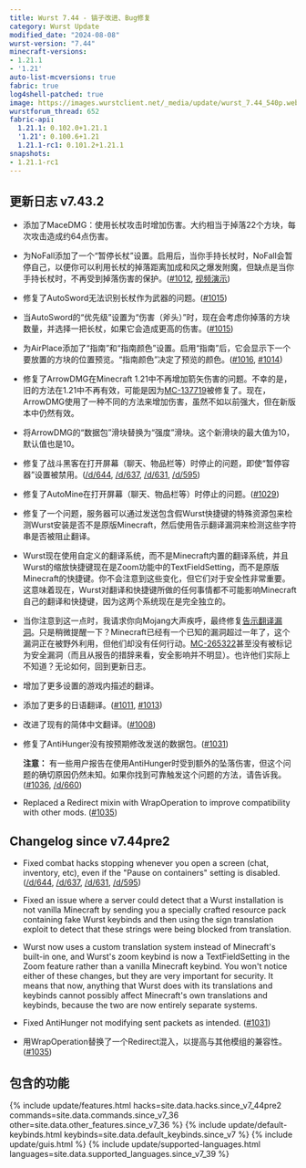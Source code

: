 ```yaml
---
title: Wurst 7.44 - 镐子改进、Bug修复
category: Wurst Update
modified_date: "2024-08-08"
wurst-version: "7.44"
minecraft-versions:
- 1.21.1
- '1.21'
auto-list-mcversions: true
fabric: true
log4shell-patched: true
image: https://images.wurstclient.net/_media/update/wurst_7.44_540p.webp
wurstforum_thread: 652
fabric-api:
  1.21.1: 0.102.0+1.21.1
  '1.21': 0.100.6+1.21
  1.21.1-rc1: 0.101.2+1.21.1
snapshots:
- 1.21.1-rc1
---
```

## 更新日志 v7.43.2

- 添加了MaceDMG：使用长杖攻击时增加伤害。大约相当于掉落22个方块，每次攻击造成约64点伤害。

- 为NoFall添加了一个“暂停长杖”设置。启用后，当你手持长杖时，NoFall会暂停自己，以便你可以利用长杖的掉落距离加成和风之爆发附魔，但缺点是当你手持长杖时，不再受到掉落伤害的保护。([#1012](https://github.com/Wurst-Imperium/Wurst7/issues/1012), [视频演示](https://youtu.be/SoEpumdz4qw))

- 修复了AutoSword无法识别长杖作为武器的问题。([#1015](https://github.com/Wurst-Imperium/Wurst7/pull/1015))

- 当AutoSword的“优先级”设置为“伤害（斧头）”时，现在会考虑你掉落的方块数量，并选择一把长杖，如果它会造成更高的伤害。([#1015](https://github.com/Wurst-Imperium/Wurst7/pull/1015))

- 为AirPlace添加了“指南”和“指南颜色”设置。启用“指南”后，它会显示下一个要放置的方块的位置预览。“指南颜色”决定了预览的颜色。([#1016](https://github.com/Wurst-Imperium/Wurst7/pull/1016), [#1014](https://github.com/Wurst-Imperium/Wurst7/issues/1014))

- 修复了ArrowDMG在Minecraft 1.21中不再增加箭矢伤害的问题。不幸的是，旧的方法在1.21中不再有效，可能是因为[MC-137719](https://bugs.mojang.com/browse/MC-137719)被修复了。现在，ArrowDMG使用了一种不同的方法来增加伤害，虽然不如以前强大，但在新版本中仍然有效。

- 将ArrowDMG的“数据包”滑块替换为“强度”滑块。这个新滑块的最大值为10，默认值也是10。

- 修复了战斗黑客在打开屏幕（聊天、物品栏等）时停止的问题，即使“暂停容器”设置被禁用。([/d/644](https://wurstforum.net/d/644), [/d/637](https://wurstforum.net/d/637), [/d/631](https://wurstforum.net/d/631), [/d/595](https://wurstforum.net/d/595))

- 修复了AutoMine在打开屏幕（聊天、物品栏等）时停止的问题。([#1029](https://github.com/Wurst-Imperium/Wurst7/issues/1029))

- 修复了一个问题，服务器可以通过发送包含假Wurst快捷键的特殊资源包来检测Wurst安装是否不是原版Minecraft，然后使用告示翻译漏洞来检测这些字符串是否被阻止翻译。

- Wurst现在使用自定义的翻译系统，而不是Minecraft内置的翻译系统，并且Wurst的缩放快捷键现在是Zoom功能中的TextFieldSetting，而不是原版Minecraft的快捷键。你不会注意到这些变化，但它们对于安全性非常重要。这意味着现在，Wurst对翻译和快捷键所做的任何事情都不可能影响Minecraft自己的翻译和快捷键，因为这两个系统现在是完全独立的。

- 当你注意到这一点时，我请求你向Mojang大声疾呼，最终修复[告示翻译漏洞](https://wurst.wiki/sign_translation_vulnerability)。只是稍微提醒一下？Minecraft已经有一个已知的漏洞超过一年了，这个漏洞正在被野外利用，但他们却没有任何行动。[MC-265322](https://bugs.mojang.com/browse/MC-265322)甚至没有被标记为安全漏洞（而且从报告的措辞来看，安全影响并不明显）。也许他们实际上不知道？无论如何，回到更新日志。

- 增加了更多设置的游戏内描述的翻译。

- 添加了更多的日语翻译。([#1011](https://github.com/Wurst-Imperium/Wurst7/pull/1011), [#1013](https://github.com/Wurst-Imperium/Wurst7/pull/1013))

- 改进了现有的简体中文翻译。([#1008](https://github.com/Wurst-Imperium/Wurst7/pull/1008))

- 修复了AntiHunger没有按预期修改发送的数据包。([#1031](https://github.com/Wurst-Imperium/Wurst7/pull/1031))

  **注意：** 有一些用户报告在使用AntiHunger时受到额外的坠落伤害，但这个问题的确切原因仍然未知。如果你找到可靠触发这个问题的方法，请告诉我。([#1036](https://github.com/Wurst-Imperium/Wurst7/issues/1036), [/d/660](https://wurstforum.net/d/660))

- Replaced a Redirect mixin with WrapOperation to improve compatibility with other mods. ([#1035](https://github.com/Wurst-Imperium/Wurst7/pull/1035))

## Changelog since v7.44pre2

- Fixed combat hacks stopping whenever you open a screen (chat, inventory, etc), even if the "Pause on containers" setting is disabled. ([/d/644](https://wurstforum.net/d/644), [/d/637](https://wurstforum.net/d/637), [/d/631](https://wurstforum.net/d/631), [/d/595](https://wurstforum.net/d/595))

- Fixed an issue where a server could detect that a Wurst installation is not vanilla Minecraft by sending you a specially crafted resource pack containing fake Wurst keybinds and then using the sign translation exploit to detect that these strings were being blocked from translation.

- Wurst now uses a custom translation system instead of Minecraft's built-in one, and Wurst's zoom keybind is now a TextFieldSetting in the Zoom feature rather than a vanilla Minecraft keybind. You won't notice either of these changes, but they are very important for security. It means that now, anything that Wurst does with its translations and keybinds cannot possibly affect Minecraft's own translations and keybinds, because the two are now entirely separate systems.

- Fixed AntiHunger not modifying sent packets as intended. ([#1031](https://github.com/Wurst-Imperium/Wurst7/pull/1031))

- 用WrapOperation替换了一个Redirect混入，以提高与其他模组的兼容性。([#1035](https://github.com/Wurst-Imperium/Wurst7/pull/1035))

## 包含的功能

{% include update/features.html hacks=site.data.hacks.since_v7_44pre2 commands=site.data.commands.since_v7_36 other=site.data.other_features.since_v7_36 %}
{% include update/default-keybinds.html keybinds=site.data.default_keybinds.since_v7 %}
{% include update/guis.html %}
{% include update/supported-languages.html languages=site.data.supported_languages.since_v7_39 %}
